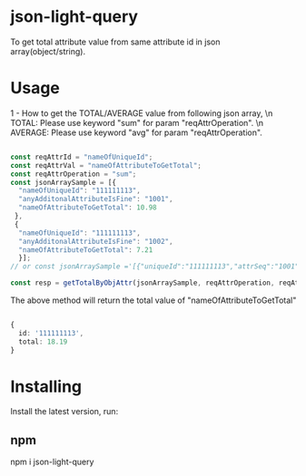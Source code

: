 # json-light-query

To get total attribute value from same attribute id in json array(object/string).

# Usage

1 - How to get the TOTAL/AVERAGE value from following json array, 
\n TOTAL: Please use keyword "sum" for param "reqAttrOperation".
\n AVERAGE: Please use keyword "avg" for param "reqAttrOperation".

```ts

const reqAttrId = "nameOfUniqueId";
const reqAttrVal = "nameOfAttributeToGetTotal";
const reqAttrOperation = "sum";
const jsonArraySample = [{
  "nameOfUniqueId": "111111113",
  "anyAdditonalAttributeIsFine": "1001",
  "nameOfAttributeToGetTotal": 10.98
 },
 {
  "nameOfUniqueId": "111111113",
  "anyAdditonalAttributeIsFine": "1002",
  "nameOfAttributeToGetTotal": 7.21
  }];
// or const jsonArraySample ='[{"uniqueId":"111111113","attrSeq":"1001","price":10.98},{"uniqueId":"111111113","attrSeq":"1002","price":7.21}]'

const resp = getTotalByObjAttr(jsonArraySample, reqAttrOperation, reqAttrId, reqAttrVal, false);

```

The above method will return the total value of "nameOfAttributeToGetTotal"

```ts

{
  id: '111111113',
  total: 18.19
} 

```


# Installing

Install the latest version, run:

## npm

npm i json-light-query
